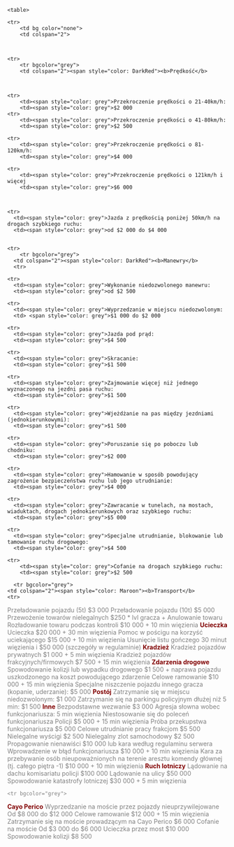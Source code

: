 
<html lang="pl">
    <head>
    <meta charset="UTF-8">
    <meta http-equiv="X-UA-Compatible" content="IE=edge">
    <link rel=stylesheet type="text/css" href="style.css">
  
   
    
    
    

    <table>
    
    <tr>
        <td bg color="none">
        <td colspan="2">
    
    
    
    <tr>
        <tr bgcolor="grey">
        <td colspan="2"><span style="color: DarkRed"><b>Prędkość</b>
    
        
    
    <tr>
        <td><span style="color: grey">Przekroczenie prędkości o 21-40km/h: 
        <td><span style="color: grey">$2 000
    <tr>
        <td><span style="color: grey">Przekroczenie prędkości o 41-80km/h:
        <td><span style="color: grey">$2 500
    
    <tr>
        <td><span style="color: grey">Przekroczenie prędkości o 81-120km/h:
        <td><span style="color: grey">$4 000
   
    <tr>
        <td><span style="color: grey">Przekroczenie prędkości o 121km/h i więcej
        <td><span style="color: grey">$6 000
    
      
   
    <tr>
      <td><span style="color: grey">Jazda z prędkością poniżej 50km/h na drogach szybkiego ruchu:
      <td><span style="color: grey">od $2 000 do $4 000
      
    
    <tr>
        <tr bgcolor="grey">
      <td colspan="2"><span style="color: DarkRed"><b>Manewry</b>
      <tr>
    
    <tr>
      <td><span style="color: grey">Wykonanie niedozwolonego manewru:
      <td><span style="color: grey">od $2 500
    
    <tr>
      <td><span style="color: grey">Wyprzedzanie w miejscu niedozwolonym:
      <td> <span style="color: grey">$1 000 do $2 000
    
    <tr>
      <td><span style="color: grey">Jazda pod prąd:
      <td><span style="color: grey">$4 500
    
    <tr>
      <td><span style="color: grey">Skracanie:
      <td><span style="color: grey">$1 500
    
    <tr>
      <td><span style="color: grey">Zajmowanie więcej niż jednego wyznaczonego na jezdni pasa ruchu:
      <td><span style="color: grey">$1 500
    
    <tr>
      <td><span style="color: grey">Wjeżdżanie na pas między jezdniami (jednokierunkowymi):
      <td><span style="color: grey">$1 500
    
    <tr>
      <td><span style="color: grey">Poruszanie się po poboczu lub chodniku:
      <td><span style="color: grey">$2 000
    
    <tr>
      <td><span style="color: grey">Hamowanie w sposób powodujący zagrożenie bezpieczeństwa ruchu lub jego utrudnianie:
      <td><span style="color: grey">$4 000
    
    <tr>
      <td><span style="color: grey">Zawracanie w tunelach, na mostach, wiaduktach, drogach jednokierunkowych oraz szybkiego ruchu:
      <td><span style="color: grey">$5 000
    
    <tr>
      <td><span style="color: grey">Specjalne utrudnianie, blokowanie lub tamowanie ruchu drogowego:
      <td><span style="color: grey">$4 500
    
    <tr>
        <td><span style="color: grey">Cofanie na drogach szybkiego ruchu:
        <td><span style="color: grey">$2 500
      
      <tr bgcolor="grey">
    <td colspan="2"><span style="color: Maroon"><b>Transport</b>
    <tr> 
  
  <tr>
    <td><span style="color: grey">Przeładowanie pojazdu (5t)
    <td><span style="color: grey">$3 000
  
  <tr>
    <td><span style="color: grey">Przeładowanie pojazdu (10t)
    <td><span style="color: grey">$5 000
  
  <tr>
    <td><span style="color: grey">Przewożenie towarów nielegalnych
    <td><span style="color: grey">$250 * lvl gracza + Anulowanie towaru
  
  <tr>
    <td><span style="color: grey">Rozładowanie towaru podczas kontroli
    <td><span style="color: grey">$10 000 + 10 min więzienia
  
  <tr>
    <tr bgcolor="grey">
    <td colspan="2"><span style="color: Maroon"><b>Ucieczka</b>
    <tr>
  
  <tr>
    <td><span style="color: grey">Ucieczka
    <td><span style="color: grey">$20 000 + 30 min więzienia
 
  <tr>
    <td><span style="color: grey">Pomoc w pościgu na korzyść uciekającego
    <td><span style="color: grey">$15 000 + 10 min więzienia
  
  <tr>
    <td><span style="color: grey">Usunięcie listu gończego
    <td><span style="color: grey">30 minut więzienia i $50 000 (szczegóły w regulaminie)
 
  <tr>
    <tr bgcolor="grey">
    <td colspan="2"><span style="color: Maroon"><b>Kradzież</b>
    <tr>
  
  <tr>
    <td><span style="color: grey">Kradzież pojazdów prywatnych
    <td><span style="color: grey">$1 000 + 5 min więzienia
  
  <tr>
    <td><span style="color: grey">Kradzież pojazdów frakcyjnych/firmowych
    <td><span style="color: grey">$7 500 + 15 min więzienia
  
  <tr>
    <tr bgcolor="grey">
    <td colspan="2"><span style="color: Maroon"><b>Zdarzenia drogowe</b>
    <tr>
    
  <tr>
    <td><span style="color: grey">Spowodowanie kolizji lub wypadku drogowego
    <td><span style="color: grey">$1 500 + naprawa pojazdu uszkodzonego na koszt powodującego zdarzenie
  
  <tr>
    <td><span style="color: grey">Celowe ramowanie
    <td><span style="color: grey">$10 000 + 15 min więzienia
  
  <tr>
    <td><span style="color: grey">Specjalne niszczenie pojazdu innego gracza (kopanie, uderzanie):
    <td><span style="color: grey">$5 000
  
  <tr>
    <tr bgcolor="grey">
    <td colspan="2"><span style="color: Maroon"><b>Postój</b>
    <tr>
  
  <tr>
    <td><span style="color: grey">Zatrzymanie się w miejscu niedozwolonym:
    <td><span style="color: grey">$1 000 
  
  <tr>
    <td><span style="color: grey">Zatrzymanie się na parkingu policyjnym dłużej niż 5 min:
    <td><span style="color: grey">$1 500
  
  <tr>
    <tr bgcolor="grey">
    <td colspan="2"><span style="color: Maroon"><b>Inne</b>
    <tr>
  
  <tr>
    <td><span style="color: grey">Bezpodstawne wezwanie
    <td><span style="color: grey">$3 000
  
  <tr>
    
  <tr>
    <td><span style="color: grey">Agresja słowna wobec funkcjonariusza:
    <td><span style="color: grey">5 min więzienia
  
  <tr>
    <td><span style="color: grey">Niestosowanie się do poleceń funkcjonariusza Policji
    <td><span style="color: grey">$5 000 + 15 min więzienia
  
  <tr>
    <td><span style="color: grey">Próba przekupstwa funkcjonariusza
    <td><span style="color: grey">$5 000 
  
  <tr>
    <td><span style="color: grey">Celowe utrudnianie pracy frakcjom
    <td><span style="color: grey">$5 500
  
  <tr>
    <td><span style="color: grey">Nielegalne wyścigi
    <td><span style="color: grey">$2 500
  
  <tr>
    <td><span style="color: grey">Nielegalny zlot samochodowy
    <td><span style="color: grey">$2 500
  
  <tr>
    <td><span style="color: grey">Propagowanie nienawiści
    <td><span style="color: grey">$10 000 lub kara według regulaminu serwera
  
  <tr>
    <td><span style="color: grey">Wprowadzenie w błąd funkcjonariusza
    <td><span style="color: grey">$10 000 + 10 min więzienia
  
  <tr>
    <td><span style="color: grey">Kara za przebywanie osób nieupoważnionych na terenie aresztu komendy głównej (tj. całego piętra -1)
    <td><span style="color: grey">$10 000 + 10 min więzienia
  
  <tr bgcolor="grey">
  <td colspan="2"><span style="color: Maroon"><b>Ruch lotniczy</b>
  <tr>

<tr>
    <td><span style="color: grey">Lądowanie na dachu komisariatu policji
    <td><span style="color: grey">$100 000
  
  <tr>
    <td><span style="color: grey">Lądowanie na ulicy
    <td><span style="color: grey">$50 000
  
  <tr>
    <td><span style="color: grey">Spowodowanie katastrofy lotniczej
    <td><span style="color: grey">$30 000 + 5 min więzienia
    
    <tr bgcolor="grey">
  <td colspan="2"><span style="color: Maroon"><b>Cayo Perico</b>
  <tr>

<tr>
    <td><span style="color: grey">Wyprzedzanie na moście przez pojazdy nieuprzywilejowane
    <td><span style="color: grey">Od $8 000 do $12 000
  
  <tr>
    <td><span style="color: grey">Celowe ramowanie
    <td><span style="color: grey">$12 000 + 15 min więzienia
  
  <tr>
    <td><span style="color: grey">Zatrzymanie się na moście prowadzącym na Cayo Perico
    <td><span style="color: grey">$6 000
  
  <tr>
    <td><span style="color: grey">Cofanie na moście
    <td><span style="color: grey">Od $3 000 do $6 000
  
  <tr>
    <td><span style="color: grey">Ucieczka przez most
    <td><span style="color: grey">$10 000
  
  <tr>
    <td><span style="color: grey">Spowodowanie kolizji
    <td><span style="color: grey">$8 500
  
  

